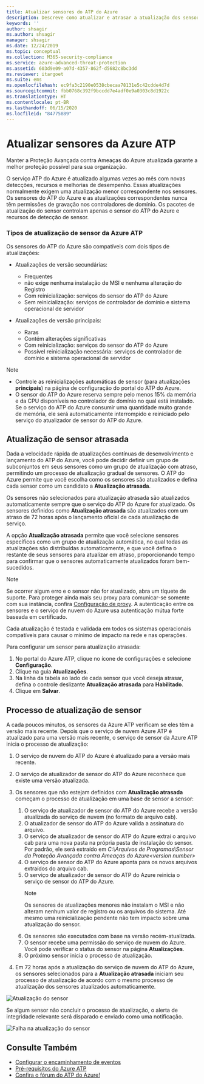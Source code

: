 ```yaml
---
title: Atualizar sensores do ATP do Azure
description: Descreve como atualizar e atrasar a atualização dos sensores do ATP do Azure.
keywords: ''
author: shsagir
ms.author: shsagir
manager: shsagir
ms.date: 12/24/2019
ms.topic: conceptual
ms.collection: M365-security-compliance
ms.service: azure-advanced-threat-protection
ms.assetid: 603d9e09-a07d-4357-862f-d5682c8bc3dd
ms.reviewer: itargoet
ms.suite: ems
ms.openlocfilehash: ec9fa3c2190e0538cbecaa78131e5c42cdde4d7d
ms.sourcegitcommit: fbb0768c392f9bccdd7e4adf0e9a0303c8d1922c
ms.translationtype: HT
ms.contentlocale: pt-BR
ms.lasthandoff: 06/15/2020
ms.locfileid: "84775889"
---
```

# <a name="update-azure-atp-sensors"></a>Atualizar sensores da Azure ATP

Manter a Proteção Avançada contra Ameaças do Azure atualizada garante a melhor proteção possível para sua organização.

O serviço ATP do Azure é atualizado algumas vezes ao mês com novas detecções, recursos e melhorias de desempenho. Essas atualizações normalmente exigem uma atualização menor correspondente nos sensores. Os sensores do ATP do Azure e as atualizações correspondentes nunca têm permissões de gravação nos controladores de domínio. Os pacotes de atualização do sensor controlam apenas o sensor do ATP do Azure e recursos de detecção de sensor. 

### <a name="azure-atp-sensor-update-types"></a>Tipos de atualização de sensor da Azure ATP    

Os sensores do ATP do Azure são compatíveis com dois tipos de atualizações:
- Atualizações de versão secundárias: 
    - Frequentes 
    - não exige nenhuma instalação de MSI e nenhuma alteração do Registro
    - Com reinicialização: serviços do sensor do ATP do Azure 
    - Sem reinicialização: serviços de controlador de domínio e sistema operacional de servidor

- Atualizações de versão principais:
    - Raras
    - Contém alterações significativas 
    - Com reinicialização: serviços do sensor do ATP do Azure
    - Possível reinicialização necessária: serviços de controlador de domínio e sistema operacional de servidor

> [!NOTE]
>- Controle as reinicializações automáticas de sensor (para atualizações **principais**) na página de configuração do portal do ATP do Azure. 
> - O sensor do ATP do Azure reserva sempre pelo menos 15% da memória e da CPU disponíveis no controlador de domínio no qual está instalado. Se o serviço do ATP do Azure consumir uma quantidade muito grande de memória, ele será automaticamente interrompido e reiniciado pelo serviço do atualizador de sensor do ATP do Azure.

## <a name="delayed-sensor-update"></a>Atualização de sensor atrasada

Dada a velocidade rápida de atualizações contínuas de desenvolvimento e lançamento do ATP do Azure, você pode decidir definir um grupo de subconjuntos em seus sensores como um grupo de atualização com atraso, permitindo um processo de atualização gradual de sensores. O ATP do Azure permite que você escolha como os sensores são atualizados e defina cada sensor como um candidato a **Atualização atrasada**.  

Os sensores não selecionados para atualização atrasada são atualizados automaticamente sempre que o serviço do ATP do Azure for atualizado. Os sensores definidos como **Atualização atrasada** são atualizados com um atraso de 72 horas após o lançamento oficial de cada atualização de serviço. 

A opção **Atualização atrasada** permite que você selecione sensores específicos como um grupo de atualização automática, no qual todas as atualizações são distribuídas automaticamente, e que você defina o restante de seus sensores para atualizar em atraso, proporcionando tempo para confirmar que o sensores automaticamente atualizados foram bem-sucedidos.

> [!NOTE]
> Se ocorrer algum erro e o sensor não for atualizado, abra um tíquete de suporte. Para proteger ainda mais seu proxy para comunicar-se somente com sua instância, confira [Configuração de proxy](configure-proxy.md).
A autenticação entre os sensores e o serviço de nuvem do Azure usa autenticação mútua forte baseada em certificado. 

Cada atualização é testada e validada em todos os sistemas operacionais compatíveis para causar o mínimo de impacto na rede e nas operações.


Para configurar um sensor para atualização atrasada:

1. No portal do Azure ATP, clique no ícone de configurações e selecione **Configuração**.
2. Clique na guia **Atualizações**.
3. Na linha da tabela ao lado de cada sensor que você deseja atrasar, defina o controle deslizante **Atualização atrasada** para **Habilitado**.
4. Clique em **Salvar**.
 
## <a name="sensor-update-process"></a>Processo de atualização de sensor

A cada poucos minutos, os sensores da Azure ATP verificam se eles têm a versão mais recente. Depois que o serviço de nuvem Azure ATP é atualizado para uma versão mais recente, o serviço de sensor da Azure ATP inicia o processo de atualização:

1. O serviço de nuvem do ATP do Azure é atualizado para a versão mais recente.
2. O serviço de atualizador de sensor do ATP do Azure reconhece que existe uma versão atualizada.
3. Os sensores que não estejam definidos com **Atualização atrasada** começam o processo de atualização em uma base de sensor a sensor:
   1. O serviço de atualizador de sensor do ATP do Azure recebe a versão atualizada do serviço de nuvem (no formato de arquivo cab).
   2. O atualizador de sensor do ATP do Azure valida a assinatura do arquivo.
   3. O serviço de atualizador de sensor do ATP do Azure extrai o arquivo cab para uma nova pasta na própria pasta de instalação do sensor. Por padrão, ele será extraído em *C:\Arquivos de Programas\Sensor da Proteção Avançada contra Ameaças do Azure\<version number>*
   4. O serviço de sensor do ATP do Azure aponta para os novos arquivos extraídos do arquivo cab.    
   5. O serviço de atualizador de sensor do ATP do Azure reinicia o serviço de sensor do ATP do Azure.
       > [!NOTE]
      >Os sensores de atualizações menores não instalam o MSI e não alteram nenhum valor de registro ou os arquivos do sistema. Até mesmo uma reinicialização pendente não tem impacto sobre uma atualização do sensor. 
   6. Os sensores são executados com base na versão recém-atualizada.
   7. O sensor recebe uma permissão do serviço de nuvem do Azure. Você pode verificar o status do sensor na página **Atualizações**.
   8. O próximo sensor inicia o processo de atualização. 

4. Em 72 horas após a atualização do serviço de nuvem do ATP do Azure, os sensores selecionados para a **Atualização atrasada** iniciam seu processo de atualização de acordo com o mesmo processo de atualização dos sensores atualizados automaticamente.

![Atualização do sensor](./media/sensor-update.png)


Se algum sensor não concluir o processo de atualização, o alerta de integridade relevante será disparado e enviado como uma notificação.

![Falha na atualização do sensor](./media/sensor-outdated.png)


## <a name="see-also"></a>Consulte Também

- [Configurar o encaminhamento de eventos](configure-event-forwarding.md)
- [Pré-requisitos do Azure ATP](atp-prerequisites.md)
- [Confira o fórum do ATP do Azure!](https://aka.ms/azureatpcommunity)
